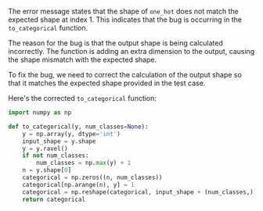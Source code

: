 The error message states that the shape of `one_hot` does not match the expected shape at index 1. This indicates that the bug is occurring in the `to_categorical` function.

The reason for the bug is that the output shape is being calculated incorrectly. The function is adding an extra dimension to the output, causing the shape mismatch with the expected shape.

To fix the bug, we need to correct the calculation of the output shape so that it matches the expected shape provided in the test case.

Here's the corrected `to_categorical` function:

```python
import numpy as np

def to_categorical(y, num_classes=None):
    y = np.array(y, dtype='int')
    input_shape = y.shape
    y = y.ravel()
    if not num_classes:
        num_classes = np.max(y) + 1
    n = y.shape[0]
    categorical = np.zeros((n, num_classes))
    categorical[np.arange(n), y] = 1
    categorical = np.reshape(categorical, input_shape + (num_classes,))
    return categorical
```